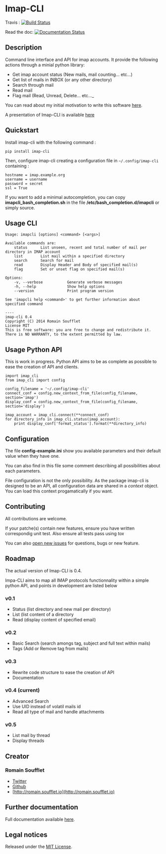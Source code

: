 Imap-CLI
========

Travis :
[![Build Status](https://travis-ci.org/Gentux/imap-cli.svg?branch=master)](https://travis-ci.org/Gentux/imap-cli)

Read the doc:
[![Documentation Status](https://readthedocs.org/projects/imap-cli/badge/?version=latest)](https://readthedocs.org/projects/imap-cli/?badge=latest)

## Description ##

Command line interface and API for imap accounts. It provide the following actions through a minial python
library:

* Get imap account status (New mails, mail counting… etc…)
* Get list of mails in INBOX (or any other directory)
* Search through mail
* Read mail
* Flag mail (Read, Unread, Delete… etc…_

You can read about my initial motivation to write this software
[here](http://romain.soufflet.io/bash/2014/07/11/Mail-Mail-and-mail-again-my-head-will-explode.html).

A presentation of Imap-CLI is available [here](http://gentux.github.io/imap-cli/)


## Quickstart ##

Install imap-cli with the following command :

```
pip install imap-cli
```

Then, configure imap-cli creating a configuration file in `~/.config/imap-cli` containing :

    hostname = imap.example.org
    username = username
    password = secret
    ssl = True

If you want to add a minimal autocompletion, you can copy **imapcli_bash_completion.sh** in the file
**/etc/bash_completion.d/imapcli** or simply source.


## Usage CLI ##

    Usage: imapcli [options] <command> [<args>]

    Available commands are:
        status      List unseen, recent and total number of mail per directory in IMAP account
        list        List mail within a specified directory
        search      Search for mail
        read        Display Header and Body of specified mail(s)
        flag        Set or unset flag on specified mail(s)

    Options:
        -v, --verbose           Generate verbose messages
        -h, --help              Show help options
        --version               Print program version

    See 'imapcli help <command>' to get further information about specified command

    ----
    imap-cli 0.4
    Copyright (C) 2014 Romain Soufflet
    License MIT
    This is free software: you are free to change and redistribute it.
    There is NO WARRANTY, to the extent permitted by law.


## Usage Python API ##

This is work in progress. Python API aims to be as complete as possible to ease the creation of API and clients.

    import imap_cli
    from imap_cli import config

    config_filename = '~/.config/imap-cli'
    connect_conf = config.new_context_from_file(config_filename, section='imap')
    display_conf = config.new_context_from_file(config_filename, section='display')

    imap_account = imap_cli.connect(**connect_conf)
    for directory_info in imap_cli.status(imap_account):
        print display_conf['format_status'].format(**directory_info)


## Configuration ##

The file **config-example.ini** show you available parameters and their default value when they have one.

You can also find in this file some comment describing all possibilities about each parameters.

File configuration is not the only possibility. As the package imap-cli is designed to be an API, all configuration data
are shared in a *context* object. You can load this context progamatically if you want.


## Contributing ##

All contributions are welcome.

If your patche(s) contain new features, ensure you have written correspondig unit test. Also ensure all tests pass using
*tox*

You can also [open new issues](https://github.com/Gentux/imap-cli/issues/new) for questions, bugs or new feature.


## Roadmap ##

The actual version of Imap-CLI is 0.4.

Impa-CLI aims to map all IMAP protocols functionnality within a simple python API, and points in development are listed
below

### v0.1 ###

* Status (list directory and new mail per directory)
* List (list content of a directory
* Read (display content of specified email)

### v0.2 ###

* Basic Search (search amongs tag, subject and full text within mails)
* Tags (Add or Remove tag from mails)

### v0.3 ###

* Rewrite code structure to ease the creation of API
* Documentation

### v0.4 (current) ###

* Advanced Search
* Use UID instead of volatil mails id
* Read all type of mail and handle attachments

### v0.5 ###

* List mail by thread
* Display threads


## Creator ##

### Romain Soufflet ###

* [Twitter](http://twitter.com/Romain_Soufflet)
* [Github](http://github.com/Gentux)
* [http://romain.soufflet.io](http://romain.soufflet.io)


## Further documentation ##

Full documentation available [here](http://imap-cli.readthedocs.org/en/latest/).


## Legal notices ##

Released under the [MIT License](http://www.opensource.org/licenses/mit-license.php).
